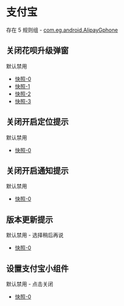 # 支付宝

存在 5 规则组 - [com.eg.android.AlipayGphone](/src/apps/com.eg.android.AlipayGphone.ts)

## 关闭花呗升级弹窗

默认禁用

- [快照-0](https://i.gkd.li/import/12737055)
- [快照-1](https://i.gkd.li/import/13183946)
- [快照-2](https://i.gkd.li/import/12826077)
- [快照-3](https://i.gkd.li/import/12915864)

## 关闭开启定位提示

默认禁用

- [快照-0](https://i.gkd.li/import/12792688)

## 关闭开启通知提示

默认禁用

- [快照-0](https://i.gkd.li/import/13194955)

## 版本更新提示

默认禁用 - 选择稍后再说

- [快照-0](https://i.gkd.li/import/13327095)

## 设置支付宝小组件

默认禁用 - 点击关闭

- [快照-0](https://i.gkd.li/import/13327349)
